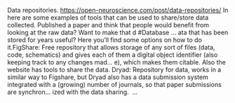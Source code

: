 Data repositories. https://open-neuroscience.com/post/data-repositories/
In here are some examples of tools that can be used to share/store data collected. Published a paper and think that people would benefit from looking at the raw data? Want to make that d #Database ...
ata that has been stored for years useful? Here you’ll find some options on how to do it.FigShare: Free repository that allows storage of any sort of files (data, code, schematics) and gives each of them a digital object identifier (also keeping track to any changes mad...
e), which makes them citable. Also the website has tools to share the data. Dryad: Repository for data, works in a similar way to Figshare, but Dryad also has a data submission system integrated with a (growing) number of journals, so that paper submissions are synchron...
ized with the data sharing.  ...
